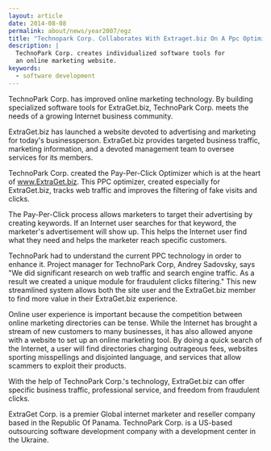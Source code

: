 ```yaml
---
layout: article
date: 2014-08-08
permalink: about/news/year2007/egz
title: "Technopark Corp. Collaborates With Extraget.biz On A Ppc Optimizer"
description: |
  TechnoPark Corp. creates individualized software tools for
  an online marketing website.
keywords:
  - software development
---
```


TechnoPark Corp. has improved online marketing technology. By building specialized software tools 
for ExtraGet.biz, TechnoPark Corp. meets the needs of a growing Internet business community.

ExtraGet.biz has launched a website devoted to advertising and marketing for today's businessperson. 
ExtraGet.biz provides targeted business traffic, marketing information, and a devoted management 
team to oversee services for its members.

TechnoPark Corp. created the Pay-Per-Click Optimizer which is at the heart of www.ExtraGet.biz. This 
PPC optimizer, created especially for ExtraGet.biz, tracks web traffic and improves the filtering of 
fake visits and clicks.

The Pay-Per-Click process allows marketers to target their advertising by creating keywords. If an 
Internet user searches for that keyword, the marketer's advertisement will show up. This helps the 
Internet user find what they need and helps the marketer reach specific customers.

TechnoPark had to understand the current PPC technology in order to enhance it. Project manager for 
TechnoPark Corp, Andrey Sadovsky, says "We did significant research on web traffic and search engine 
traffic. As a result we created a unique module for fraudulent clicks filtering." This new 
streamlined system allows both the site user and the ExtraGet.biz member to find more value in their 
ExtraGet.biz experience.

Online user experience is important because the competition between online marketing directories can 
be tense. While the Internet has brought a stream of new customers to many businesses, it has also 
allowed anyone with a website to set up an online marketing tool. By doing a quick search of the 
Internet, a user will find directories charging outrageous fees, websites sporting misspellings and 
disjointed language, and services that allow scammers to exploit their products.

With the help of TechnoPark Corp.'s technology, ExtraGet.biz can offer specific business traffic, 
professional service, and freedom from fraudulent clicks.

ExtraGet Corp. is a premier Global internet marketer and reseller company based in the Republic Of 
Panama. TechnoPark Corp. is a US-based outsourcing software development company with a development 
center in the Ukraine.
